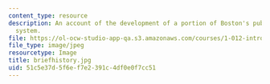 ```yaml
---
content_type: resource
description: An account of the development of a portion of Boston's public transportation
  system.
file: https://ol-ocw-studio-app-qa.s3.amazonaws.com/courses/1-012-introduction-to-civil-engineering-design-spring-2002/51c5e37d5f6ef7e2391c4df0e0f7cc51_briefhistory.jpg
file_type: image/jpeg
resourcetype: Image
title: briefhistory.jpg
uid: 51c5e37d-5f6e-f7e2-391c-4df0e0f7cc51
---
```

